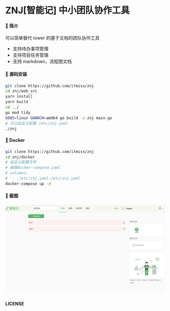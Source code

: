 # ZNJ[智能记] 中小团队协作工具

#### 🎉 简介

可以简单替代 tower 的基于文档的团队协作工具

- 支持待办事项管理
- 支持项目任务管理
- 支持 markdown，流程图文档

#### 🚀 源码安装

```bash
git clone https://github.com/itmisx/znj
cd znj/web_src
yarn install
yarn build
cd ../
go mod tidy
GOOS=linux GOARCH=amd64 go build -o znj main.go
# 可以自定义配置 /etc/znj.yaml
./znj
```

#### 🚀 Docker

```bash
git clone https://github.com/itmisx/znj
cd znj/docker
# 自定义配置文件
# 编辑docker-compose.yaml
# volumes:
#  - ./etc/znj.yaml:/etc/znj.yaml
docker-compose up -d
```

#### 🎉 截图

![1](doc/screenshot/img-1.jpg)

#### LICENSE
